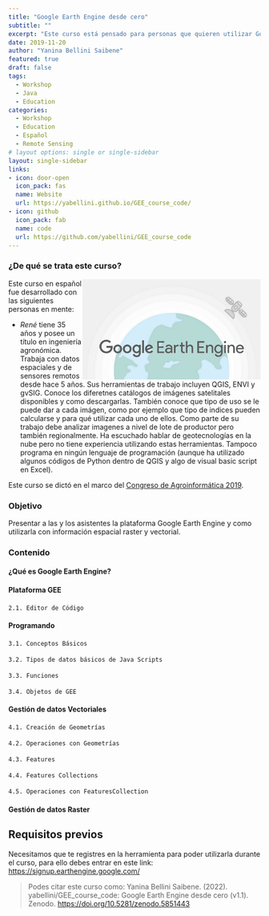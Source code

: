 ```yaml
---
title: "Google Earth Engine desde cero"
subtitle: ""
excerpt: "Este curso está pensado para personas que quieren utilizar Google Earth Engine (GEE) para realizar tareas con información espacial raster y vectorial"
date: 2019-11-20
author: "Yanina Bellini Saibene"
featured: true
draft: false
tags:
  - Workshop
  - Java
  - Education
categories:
  - Workshop
  - Education
  - Español
  - Remote Sensing
# layout options: single or single-sidebar
layout: single-sidebar
links:
- icon: door-open
  icon_pack: fas
  name: Website
  url: https://yabellini.github.io/GEE_course_code/
- icon: github
  icon_pack: fab
  name: code
  url: https://github.com/yabellini/GEE_course_code
---
```


### ¿De qué se trata este curso?

<img src='featured.png' align="right" height="200" alt='Un mundo con un satelite y el texto Google Earth Engine'/>

Este curso en español fue desarrollado con las siguientes personas en mente:

* _René_ tiene 35 años y posee un título en ingeniería agronómica. Trabaja con datos espaciales y de sensores remotos desde hace 5 años. Sus herramientas de trabajo incluyen QGIS, ENVI y gvSIG. Conoce los diferetnes catálogos de imágenes satelitales disponibles y como descargarlas. También conoce que tipo de uso se le puede dar a cada imágen, como por ejemplo que tipo de indices pueden calcularse y para qué utilizar cada uno de ellos. Como parte de su trabajo debe analizar imagenes a nivel de lote de productor pero también regionalmente. Ha escuchado hablar de geotecnologías en la nube pero no tiene experiencia utilizando estas herramientas. Tampoco programa en ningún lenguaje de programación (aunque ha utilizado algunos códigos de Python dentro de QGIS y algo de visual basic script en Excel).

Este curso se dictó en el marco del [Congreso de Agroinformática 2019](http://48jaiio.sadio.org.ar/Anales/Cai/Presentacion).

### Objetivo

Presentar a las y los asistentes la plataforma Google Earth Engine y como utilizarla con información espacial raster y vectorial.

### Contenido

#### ¿Qué es Google Earth Engine?

#### Plataforma GEE

    2.1. Editor de Código

#### Programando

    3.1. Conceptos Básicos

    3.2. Tipos de datos básicos de Java Scripts

    3.3. Funciones

    3.4. Objetos de GEE

#### Gestión de datos Vectoriales

    4.1. Creación de Geometrías

    4.2. Operaciones con Geometrías

    4.3. Features

    4.4. Features Collections

    4.5. Operaciones con FeaturesCollection

#### Gestión de datos Raster

## Requisitos previos

Necesitamos que te registres en la herramienta para poder utilizarla durante el curso, para ello debes entrar en este link: https://signup.earthengine.google.com/



> Podes citar este curso como: Yanina Bellini Saibene. (2022). yabellini/GEE_course_code: Google Earth Engine desde cero (v1.1). Zenodo. https://doi.org/10.5281/zenodo.5851443
